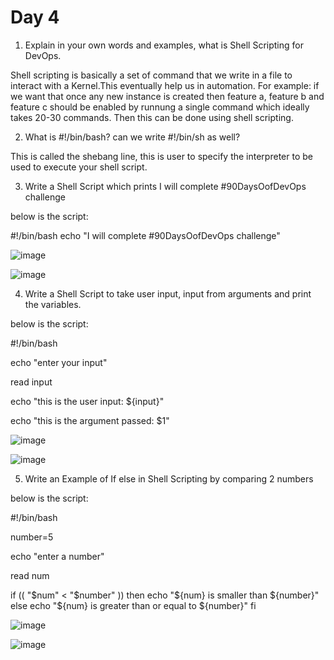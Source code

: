 # Day 4

1. Explain in your own words and examples, what is Shell Scripting for DevOps.

Shell scripting is basically a set of command that we write in a file to interact with a Kernel.This eventually help us in automation. 
For example: if we want that once any new instance is created then feature a, feature b and feature c should be enabled by runnung a single command which ideally takes 20-30 commands. Then this can be done using shell scripting.

2. What is #!/bin/bash? can we write #!/bin/sh as well?

This is called the shebang line, this is user to specify the interpreter to be used to execute your shell script.

3. Write a Shell Script which prints I will complete #90DaysOofDevOps challenge

below is the script:

#!/bin/bash
echo "I will complete #90DaysOofDevOps challenge"

![image](https://user-images.githubusercontent.com/99756745/227492441-1495543c-b042-4fb9-b8f9-89b420167af9.png)

![image](https://user-images.githubusercontent.com/99756745/227492572-85eaa4ac-1207-48ad-a670-1e63cfff63e8.png)

4. Write a Shell Script to take user input, input from arguments and print the variables.

below is the script:

#!/bin/bash

echo "enter your input"

read input

echo "this is the user input: ${input}"

echo "this is the argument passed: $1"

![image](https://user-images.githubusercontent.com/99756745/227498335-7651c70a-efcb-4bf0-80b3-6bd747a08cd0.png)

![image](https://user-images.githubusercontent.com/99756745/227498213-265aa088-c358-424f-8d36-954ef58de443.png)

5. Write an Example of If else in Shell Scripting by comparing 2 numbers

below is the script:

#!/bin/bash

number=5

echo "enter a number"

read num

if (( "$num" < "$number" ))
then
        echo "${num} is smaller than ${number}"
else
        echo "${num} is greater than or equal to ${number}"
fi

![image](https://user-images.githubusercontent.com/99756745/227502275-bed58c12-9f40-4917-8cc9-97b27c6a74ae.png)

![image](https://user-images.githubusercontent.com/99756745/227502162-4626b214-aae6-4d19-a368-0f14ccce77b7.png)
